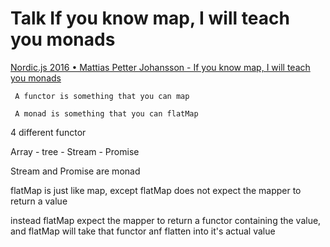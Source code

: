 # Talk If you know map, I will teach you monads

[Nordic.js 2016 • Mattias Petter Johansson - If you know map, I will teach you monads](https://www.youtube.com/watch?v=2jp8N6Ha7tY)

` A functor is something that you can map`

` A monad is something that you can flatMap`

4 different functor

Array - tree - Stream - Promise

Stream and Promise are monad

flatMap is just like map, except flatMap does not expect the mapper to return a value

instead flatMap expect the mapper to return a functor containing the value, and flatMap will take that functor anf flatten into it's actual value